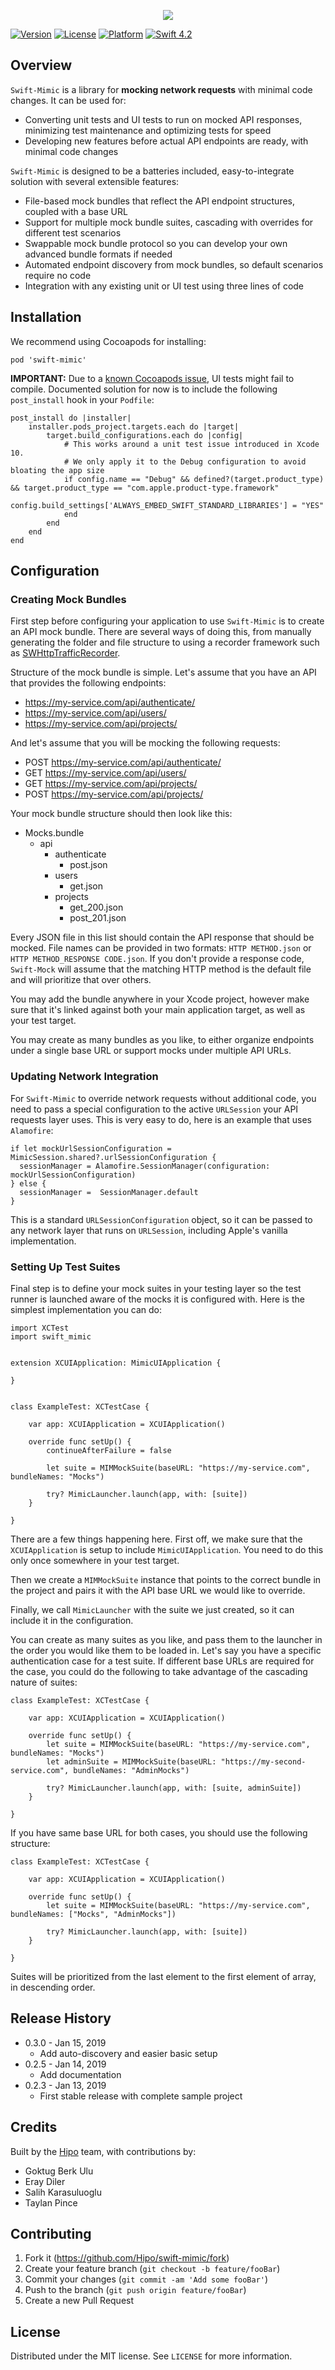 <p align="center"><img src="https://github.com/Hipo/swift-mimic/blob/master/mimic-banner.png"></p>

[![Version](https://img.shields.io/cocoapods/v/swift-mimic.svg?style=flat)](http://cocoapods.org/pods/swift-mimic)
[![License](https://img.shields.io/cocoapods/l/swift-mimic.svg?style=flat)](http://cocoapods.org/pods/swift-mimic)
[![Platform](https://img.shields.io/cocoapods/p/swift-mimic.svg?style=flat)](http://cocoapods.org/pods/swift-mimic)
[![Swift 4.2](https://img.shields.io/badge/Swift-4.2-orange.svg?style=flat)](https://swift.org/)

## Overview

`Swift-Mimic` is a library for **mocking network requests** with minimal code changes. It can be used for:

* Converting unit tests and UI tests to run on mocked API responses, minimizing test maintenance and optimizing tests for speed
* Developing new features before actual API endpoints are ready, with minimal code changes

`Swift-Mimic` is designed to be a batteries included, easy-to-integrate solution with several extensible features:

* File-based mock bundles that reflect the API endpoint structures, coupled with a base URL
* Support for multiple mock bundle suites, cascading with overrides for different test scenarios
* Swappable mock bundle protocol so you can develop your own advanced bundle formats if needed
* Automated endpoint discovery from mock bundles, so default scenarios require no code
* Integration with any existing unit or UI test using three lines of code

## Installation

We recommend using Cocoapods for installing:

```
pod 'swift-mimic'
```

**IMPORTANT:** Due to a [known Cocoapods issue](https://github.com/CocoaPods/CocoaPods/issues/8139), UI tests might fail to compile. Documented solution for now is to include the following `post_install` hook in your `Podfile`:

```
post_install do |installer|
    installer.pods_project.targets.each do |target|
        target.build_configurations.each do |config|
            # This works around a unit test issue introduced in Xcode 10.
            # We only apply it to the Debug configuration to avoid bloating the app size
            if config.name == "Debug" && defined?(target.product_type) && target.product_type == "com.apple.product-type.framework"
                config.build_settings['ALWAYS_EMBED_SWIFT_STANDARD_LIBRARIES'] = "YES"
            end
        end
    end
end
```

## Configuration

### Creating Mock Bundles

First step before configuring your application to use `Swift-Mimic` is to create an API mock bundle. There are several ways of doing this, from manually generating the folder and file structure to using a recorder framework such as [SWHttpTrafficRecorder](https://github.com/capitalone/SWHttpTrafficRecorder).

Structure of the mock bundle is simple. Let's assume that you have an API that provides the following endpoints:

* https://my-service.com/api/authenticate/
* https://my-service.com/api/users/
* https://my-service.com/api/projects/

And let's assume that you will be mocking the following requests:

* POST https://my-service.com/api/authenticate/
* GET https://my-service.com/api/users/
* GET https://my-service.com/api/projects/
* POST https://my-service.com/api/projects/

Your mock bundle structure should then look like this:

* Mocks.bundle
  * api
    * authenticate
      * post.json
    * users
      * get.json
    * projects
      * get_200.json
      * post_201.json

Every JSON file in this list should contain the API response that should be mocked. File names can be provided in two formats: `HTTP METHOD.json` or `HTTP METHOD_RESPONSE CODE.json`. If you don't provide a response code, `Swift-Mock` will assume that the matching HTTP method is the default file and will prioritize that over others.

You may add the bundle anywhere in your Xcode project, however make sure that it's linked against both your main application target, as well as your test target.

You may create as many bundles as you like, to either organize endpoints under a single base URL or support mocks under multiple API URLs.

### Updating Network Integration

For `Swift-Mimic` to override network requests without additional code, you need to pass a special configuration to the active `URLSession` your API requests layer uses. This is very easy to do, here is an example that uses `Alamofire`:

```
if let mockUrlSessionConfiguration = MimicSession.shared?.urlSessionConfiguration {
  sessionManager = Alamofire.SessionManager(configuration: mockUrlSessionConfiguration)
} else {
  sessionManager =  SessionManager.default
}
```

This is a standard `URLSessionConfiguration` object, so it can be passed to any network layer that runs on `URLSession`, including Apple's vanilla implementation.

### Setting Up Test Suites

Final step is to define your mock suites in your testing layer so the test runner is launched aware of the mocks it is configured with. Here is the simplest implementation you can do:

```
import XCTest
import swift_mimic


extension XCUIApplication: MimicUIApplication {
    
}


class ExampleTest: XCTestCase {

    var app: XCUIApplication = XCUIApplication()
    
    override func setUp() {
        continueAfterFailure = false

        let suite = MIMMockSuite(baseURL: "https://my-service.com", bundleNames: "Mocks")

        try? MimicLauncher.launch(app, with: [suite])
    }

}
```

There are a few things happening here. First off, we make sure that the `XCUIApplication` is setup to include `MimicUIApplication`. You need to do this only once somewhere in your test target.

Then we create a `MIMMockSuite` instance that points to the correct bundle in the project and pairs it with the API base URL we would like to override.

Finally, we call `MimicLauncher` with the suite we just created, so it can include it in the configuration.

You can create as many suites as you like, and pass them to the launcher in the order you would like them to be loaded in. 
Let's say you have a specific authentication case for a test suite. If different base URLs are required for the case, you could do the following to take advantage of the cascading nature of suites:

```
class ExampleTest: XCTestCase {

    var app: XCUIApplication = XCUIApplication()
    
    override func setUp() {
        let suite = MIMMockSuite(baseURL: "https://my-service.com", bundleNames: "Mocks")
        let adminSuite = MIMMockSuite(baseURL: "https://my-second-service.com", bundleNames: "AdminMocks")

        try? MimicLauncher.launch(app, with: [suite, adminSuite])
    }

}
```
If you have same base URL for both cases, you should use the following structure:

```
class ExampleTest: XCTestCase {

    var app: XCUIApplication = XCUIApplication()

    override func setUp() {
        let suite = MIMMockSuite(baseURL: "https://my-service.com", bundleNames: ["Mocks", "AdminMocks"])

        try? MimicLauncher.launch(app, with: [suite])
    }

}
```
Suites will be prioritized from the last element to the first element of array, in descending order.

## Release History

* 0.3.0 - Jan 15, 2019
    * Add auto-discovery and easier basic setup
* 0.2.5 - Jan 14, 2019
    * Add documentation
* 0.2.3 - Jan 13, 2019
    * First stable release with complete sample project

## Credits

Built by the [Hipo](https://hipolabs.com) team, with contributions by:

* Goktug Berk Ulu
* Eray Diler
* Salih Karasuluoglu
* Taylan Pince

## Contributing

1. Fork it (<https://github.com/Hipo/swift-mimic/fork>)
2. Create your feature branch (`git checkout -b feature/fooBar`)
3. Commit your changes (`git commit -am 'Add some fooBar'`)
4. Push to the branch (`git push origin feature/fooBar`)
5. Create a new Pull Request

## License

Distributed under the MIT license. See ``LICENSE`` for more information.
